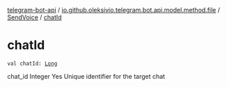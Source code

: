 [telegram-bot-api](../../index.md) / [io.github.oleksivio.telegram.bot.api.model.method.file](../index.md) / [SendVoice](index.md) / [chatId](./chat-id.md)

# chatId

`val chatId: `[`Long`](https://kotlinlang.org/api/latest/jvm/stdlib/kotlin/-long/index.html)

chat_id Integer Yes Unique identifier for the target chat

